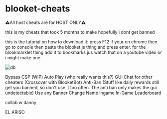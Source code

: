 # blooket-cheats
⚠️All host cheats are for HOST ONLY⚠️

this is my cheats that took 5 months to make hopefully i dont get banned 

this is the tutorial on how to download it:
press F12 if your on chrome then go to console then paste the blooket.js thing and press enter. for the blookmarklet thing add it to bookmarks jus watch that on a youtube video
or i might make one.





![db](https://github.com/user-attachments/assets/36ccf2a0-51db-4713-929b-45eb648473db)







Bypass CSP (WIP)
 Auto Play (who really wants this?)
 GUI Chat for other cheaters (Crossover with BlooketBot)
 Anti-Ban (Stuff like daily rewards still get you banned, so don't use it too often. The anti ban only makes the gui undetectable)
 Use any Banner
 Change Name ingame
 In-Game Leaderboard


collab w danny

EL ARISO

